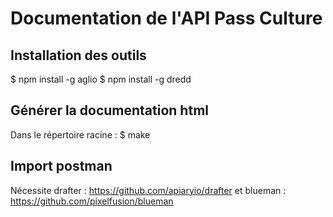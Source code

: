 # Documentation de l'API Pass Culture

## Installation des outils

$ npm install -g aglio
$ npm install -g dredd

## Générer la documentation html

Dans le répertoire racine :
$ make

## Import postman

Nécessite drafter : https://github.com/apiaryio/drafter
et blueman : https://github.com/pixelfusion/blueman
